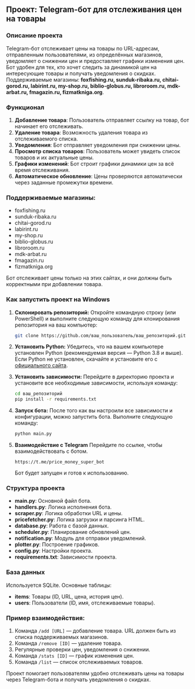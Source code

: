 ## Проект: Telegram-бот для отслеживания цен на товары

### Описание проекта
Telegram-бот отслеживает цены на товары по URL-адресам, отправленным пользователями, из определённых магазинов, уведомляет о снижении цен и предоставляет графики изменения цен. Бот удобен для тех, кто хочет следить за динамикой цен на интересующие товары и получать уведомления о скидках. Поддерживаемые магазины: **foxfishing.ru, sunduk-ribaka.ru, chitai-gorod.ru, labirint.ru, my-shop.ru, biblio-globus.ru, libroroom.ru, mdk-arbat.ru, fmagazin.ru, fizmatkniga.org**.

### Функционал
1. **Добавление товара**: Пользователь отправляет ссылку на товар, бот начинает его отслеживать.
2. **Удаление товара**: Возможность удаления товара из отслеживаемого списка.
3. **Уведомления**: Бот отправляет уведомления при снижении цены.
4. **Просмотр списка товаров**: Пользователь может увидеть список товаров и их актуальные цены.
5. **Графики изменений**: Бот строит графики динамики цен за всё время отслеживания.
6. **Автоматическое обновление**: Цены проверяются автоматически через заданные промежутки времени.

### Поддерживаемые магазины:
- foxfishing.ru
- sunduk-ribaka.ru
- chitai-gorod.ru
- labirint.ru
- my-shop.ru
- biblio-globus.ru
- libroroom.ru
- mdk-arbat.ru
- fmagazin.ru
- fizmatkniga.org

Бот отслеживает цены только на этих сайтах, и они должны быть корректными при добавлении товара.

### Как запустить проект на Windows

1. **Склонировать репозиторий:**
   Откройте командную строку (или PowerShell) и выполните следующую команду для клонирования репозитория на ваш компьютер:
   
   ```bash
   git clone https://github.com/ваш_пользователь/ваш_репозиторий.git
   ```

2. **Установить Python:**
   Убедитесь, что на вашем компьютере установлен Python (рекомендуемая версия — Python 3.8 и выше). Если Python не установлен, скачайте и установите его с [официального сайта](https://www.python.org/downloads/).

3. **Установить зависимости:**
   Перейдите в директорию проекта и установите все необходимые зависимости, используя команду:

   ```bash
   cd ваш_репозиторий
   pip install -r requirements.txt
   ```
   
4. **Запуск бота:**
   После того как вы настроили все зависимости и конфигурации, можно запустить бота. Выполните следующую команду:

   ```bash
   python main.py
   ```
5. **Взаимодействие с Telegram**
   Перейдите по ссылке, чтобы взаимодействовать с ботом. 
   ```
   https://t.me/price_money_super_bot
   ```
   Бот будет запущен и готов к использованию.

### Структура проекта
- **main.py**: Основной файл бота.
- **handlers.py**: Логика исполнения бота.
- **scraper.py**: Логика обработки URL и цены.
- **pricefetcher.py**: Логика загрузки и парсинга HTML.
- **database.py**: Работа с базой данных.
- **scheduler.py**: Планирование обновлений цен.
- **notification.py**: Модуль для отправки уведомлений.
- **plotter.py**: Построение графиков.
- **config.py**: Настройки проекта.
- **requirements.txt**: Зависимости проекта.

### База данных
Используется SQLite. Основные таблицы:
- **items**: Товары (ID, URL, цена, история цен).
- **users**: Пользователи (ID, имя, отслеживаемые товары).

### Пример взаимодействия:
1. Команда `/add [URL]` — добавление товара. URL должен быть из списка поддерживаемых магазинов.
2. Команда `/remove [ID]` — удаление товара. 
3. Регулярные проверки цен, уведомления о снижении.
4. Команда `/stats [ID]` — график изменения цен.
5. Команда `/list` — список отслеживаемых товаров.

Проект помогает пользователям удобно отслеживать цены на товары через Telegram-бота и получать уведомления о скидках.